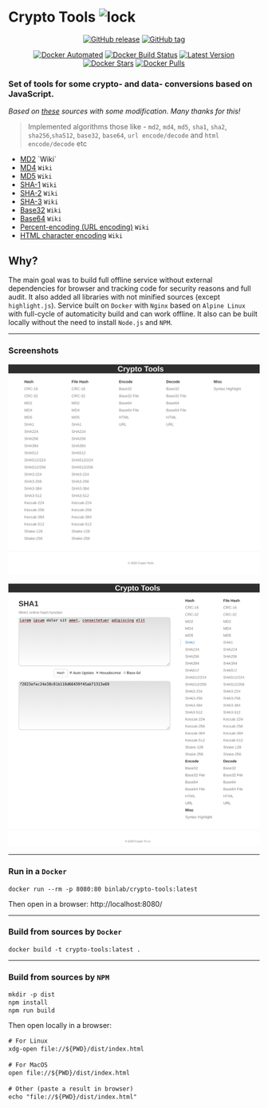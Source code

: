 # Crypto Tools <img src="https://github.githubassets.com/images/icons/emoji/unicode/1f510.png" alt="lock" width="32"/> 

<p align="center">
  <a href="https://github.com/binlab/crypto-tools/releases"><img src="https://img.shields.io/github/v/release/binlab/crypto-tools.svg?style=flat&logo=github" alt="GitHub release"></a>
  <a href="https://github.com/binlab/crypto-tools/tags"><img src="https://img.shields.io/github/v/tag/binlab/crypto-tools.svg?style=flat&logo=github" alt="GitHub tag"></a>
</p>
<p align="center">
  <a href="https://hub.docker.com/r/binlab/crypto-tools/"><img src="https://img.shields.io/docker/cloud/automated/binlab/crypto-tools.svg?style=flat&logo=docker" alt="Docker Automated"></a>
  <a href="https://hub.docker.com/r/binlab/crypto-tools/builds"><img src="https://img.shields.io/docker/cloud/build/binlab/crypto-tools.svg?style=flat&logo=docker" alt="Docker Build Status"></a>
  <a href="https://hub.docker.com/r/binlab/crypto-tools/tags"><img src="https://img.shields.io/badge/dynamic/json.svg?label=version&query=$.results[1].name&url=https://hub.docker.com/v2/repositories/binlab/crypto-tools/tags&style=flat&logo=docker" alt="Latest Version"></a>
  <a href="https://hub.docker.com/r/binlab/crypto-tools/"><img src="https://img.shields.io/docker/stars/binlab/crypto-tools.svg?style=flat&logo=docker" alt="Docker Stars"></a>
  <a href="https://hub.docker.com/r/binlab/crypto-tools/"><img src="https://img.shields.io/docker/pulls/binlab/crypto-tools.svg?style=flat&logo=docker" alt="Docker Pulls"></a>
</p>

### Set of tools for some crypto- and data- conversions based on JavaScript.

_Based on [these](https://github.com/emn178/online-tools) sources with some modification. Many thanks for this!_

> Implemented algorithms those like - `md2`, `md4`, `md5`, `sha1`, `sha2`, `sha256`,`sha512`, `base32`, `base64`, `url encode/decode` and `html encode/decode` etc

- [MD2](https://en.wikipedia.org/wiki/MD2_(hash_function)) `Wiki`
- [MD4](https://en.wikipedia.org/wiki/MD4) `Wiki`
- [MD5](https://en.wikipedia.org/wiki/MD5) `Wiki`
- [SHA-1](https://en.wikipedia.org/wiki/SHA-1) `Wiki`
- [SHA-2](https://en.wikipedia.org/wiki/SHA-2) `Wiki`
- [SHA-3](https://en.wikipedia.org/wiki/SHA-3) `Wiki`
- [Base32](https://en.wikipedia.org/wiki/Base32) `Wiki`
- [Base64](https://en.wikipedia.org/wiki/Base64) `Wiki`
- [Percent-encoding (URL encoding)](https://en.wikipedia.org/wiki/Percent-encoding) `Wiki`
- [HTML character encoding](https://en.wikipedia.org/wiki/Character_encodings_in_HTML) `Wiki`


## Why?

The main goal was to build full offline service without external dependencies for browser and tracking code for security reasons and full audit. It also added all libraries with not minified sources (except `highlight.js`). Service built on `Docker` with `Nginx` based on `Alpine Linux` with full-cycle of automaticity build and can work offline. It also can be built locally without the need to install `Node.js` and `NPM`.

---

### Screenshots

![screenshot1](https://raw.githubusercontent.com/binlab/crypto-tools/master/docs/screenshot1.png)

![screenshot2](https://raw.githubusercontent.com/binlab/crypto-tools/master/docs/screenshot2.png)

---

### Run in a `Docker`

```shell
docker run --rm -p 8080:80 binlab/crypto-tools:latest
```

Then open in a browser: http://localhost:8080/

---

### Build from sources by `Docker`

```shell
docker build -t crypto-tools:latest .
```

---

### Build from sources by `NPM`

```shell
mkdir -p dist
npm install
npm run build
```

Then open locally in a browser:

```shell
# For Linux
xdg-open file://${PWD}/dist/index.html

# For MacOS
open file://${PWD}/dist/index.html

# Other (paste a result in browser)
echo "file://${PWD}/dist/index.html"
```
